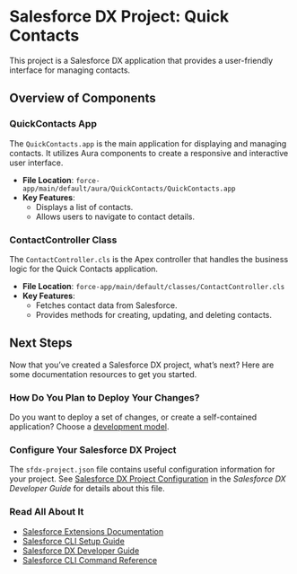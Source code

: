 # Salesforce DX Project: Quick Contacts

This project is a Salesforce DX application that provides a user-friendly interface for managing contacts.

## Overview of Components

### QuickContacts App
The `QuickContacts.app` is the main application for displaying and managing contacts. It utilizes Aura components to create a responsive and interactive user interface.

- **File Location**: `force-app/main/default/aura/QuickContacts/QuickContacts.app`
- **Key Features**:
  - Displays a list of contacts.
  - Allows users to navigate to contact details.

### ContactController Class
The `ContactController.cls` is the Apex controller that handles the business logic for the Quick Contacts application.

- **File Location**: `force-app/main/default/classes/ContactController.cls`
- **Key Features**:
  - Fetches contact data from Salesforce.
  - Provides methods for creating, updating, and deleting contacts.

## Next Steps

Now that you’ve created a Salesforce DX project, what’s next? Here are some documentation resources to get you started.

### How Do You Plan to Deploy Your Changes?
Do you want to deploy a set of changes, or create a self-contained application? Choose a [development model](https://developer.salesforce.com/tools/vscode/en/user-guide/development-models).

### Configure Your Salesforce DX Project
The `sfdx-project.json` file contains useful configuration information for your project. See [Salesforce DX Project Configuration](https://developer.salesforce.com/docs/atlas.en-us.sfdx_dev.meta/sfdx_dev/sfdx_dev_ws_config.htm) in the _Salesforce DX Developer Guide_ for details about this file.

### Read All About It
- [Salesforce Extensions Documentation](https://developer.salesforce.com/tools/vscode/)
- [Salesforce CLI Setup Guide](https://developer.salesforce.com/docs/atlas.en-us.sfdx_setup.meta/sfdx_setup/sfdx_setup_intro.htm)
- [Salesforce DX Developer Guide](https://developer.salesforce.com/docs/atlas.en-us.sfdx_dev.meta/sfdx_dev/sfdx_dev_intro.htm)
- [Salesforce CLI Command Reference](https://developer.salesforce.com/docs/atlas.en-us.sfdx_cli_reference.meta/sfdx_cli_reference/cli_reference.htm)
